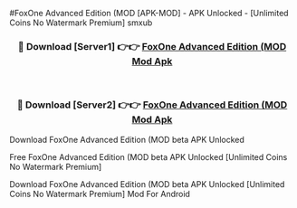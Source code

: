 #FoxOne Advanced Edition (MOD [APK-MOD] - APK Unlocked - [Unlimited Coins No Watermark Premium] smxub



<div align="center">

<h3>🔴 Download [Server1] 👉👉 <a href="https://momento.my/?title=FoxOne_Advanced_Edition_(MOD">FoxOne Advanced Edition (MOD Mod Apk</a></h3><br>

<h3>🔴 Download [Server2] 👉👉 <a href="https://momento.my/?title=FoxOne_Advanced_Edition_(MOD">FoxOne Advanced Edition (MOD Mod Apk</a></h3>
</div>



Download FoxOne Advanced Edition (MOD beta APK Unlocked

Free FoxOne Advanced Edition (MOD beta APK Unlocked [Unlimited Coins No Watermark Premium]

Download FoxOne Advanced Edition (MOD beta APK Unlocked [Unlimited Coins No Watermark Premium] Mod For Android
